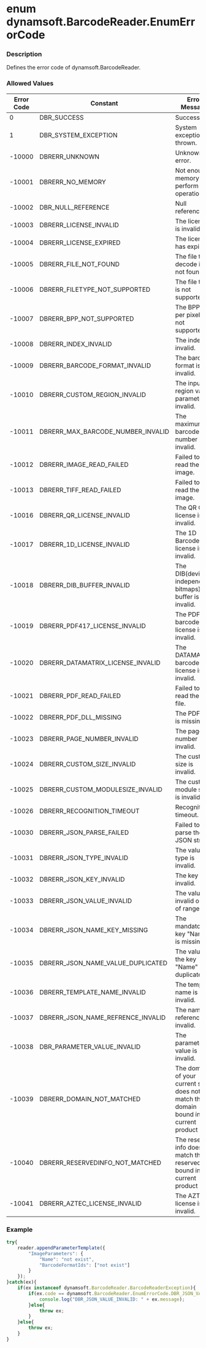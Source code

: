 # enum dynamsoft.BarcodeReader.EnumErrorCode

### Description

Defines the error code of dynamsoft.BarcodeReader.

### Allowed Values

| Error Code | Constant | Error Message |
| ------------- | ------------- | ------------- |
| 0 | DBR_SUCCESS | Successful. |
| 1 | DBR_SYSTEM_EXCEPTION | System exception is thrown. |
| -10000 | DBRERR_UNKNOWN | Unknown error. |
| -10001 | DBRERR_NO_MEMORY | Not enough memory to perform the operation. |
| -10002 | DBR_NULL_REFERENCE | Null reference. |
| -10003 | DBRERR_LICENSE_INVALID | The license is invalid. |
| -10004 | DBRERR_LICENSE_EXPIRED | The license has expired. |
| -10005 | DBRERR_FILE_NOT_FOUND | The file to decode is not found. |
| -10006 | DBRERR_FILETYPE_NOT_SUPPORTED | The file type is not supported. |
| -10007 | DBRERR_BPP_NOT_SUPPORTED | The BPP(Bits per pixel) is not supported. |
| -10008 | DBRERR_INDEX_INVALID | The index is invalid. |
| -10009 | DBRERR_BARCODE_FORMAT_INVALID | The barcode format is invalid. |
| -10010 | DBRERR_CUSTOM_REGION_INVALID | The input region value parameter is invalid. |
| -10011 | DBRERR_MAX_BARCODE_NUMBER_INVALID | The maximum barcode number is invalid. |
| -10012 | DBRERR_IMAGE_READ_FAILED | Failed to read the image. |
| -10013 | DBRERR_TIFF_READ_FAILED | Failed to read the TIFF image. |
| -10016 | DBRERR_QR_LICENSE_INVALID  | The QR Code license is invalid. |
| -10017 | DBRERR_1D_LICENSE_INVALID  | The 1D Barcode license is invalid. |
| -10018 | DBRERR_DIB_BUFFER_INVALID | The DIB(device-independent bitmaps) buffer is invalid. |
| -10019 | DBRERR_PDF417_LICENSE_INVALID | The PDF417 barcode license is invalid. |
| -10020 | DBRERR_DATAMATRIX_LICENSE_INVALID | The DATAMATRIX barcode license is invalid. |
| -10021 | DBRERR_PDF_READ_FAILED | Failed to read the PDF file. |
| -10022 | DBRERR_PDF_DLL_MISSING | The PDF DLL is missing. |
| -10023 | DBRERR_PAGE_NUMBER_INVALID | The page number is invalid. |
| -10024 | DBRERR_CUSTOM_SIZE_INVALID | The custom size is invalid. |
| -10025 | DBRERR_CUSTOM_MODULESIZE_INVALID | The custom module size is invalid. |
| -10026 | DBRERR_RECOGNITION_TIMEOUT | Recognition timeout. |
| -10030 | DBRERR_JSON_PARSE_FAILED | Failed to parse the JSON string. |
| -10031 | DBRERR_JSON_TYPE_INVALID | The value type is invalid. |
| -10032 | DBRERR_JSON_KEY_INVALID | The key is invalid. |
| -10033 | DBRERR_JSON_VALUE_INVALID | The value is invalid or out of range. |
| -10034 | DBRERR_JSON_NAME_KEY_MISSING | The mandatory key "Name" is missing. |
| -10035 | DBRERR_JSON_NAME_VALUE_DUPLICATED | The value of the key "Name" is duplicated. |
| -10036 | DBRERR_TEMPLATE_NAME_INVALID | The template name is invalid. |
| -10037 | DBRERR_JSON_NAME_REFRENCE_INVALID | The name reference is invalid. |
| -10038 | DBR_PARAMETER_VALUE_INVALID | The parameter value is invalid. |
| -10039 | DBRERR_DOMAIN_NOT_MATCHED | The domain of your current site does not match the domain bound in the current product key. |
| -10040 | DBRERR_RESERVEDINFO_NOT_MATCHED | The reserved info does not match the reserved info bound in the current product key. |
| -10041 | DBRERR_AZTEC_LICENSE_INVALID | The AZTEC license is invalid. |

### Example

```js
try{
    reader.appendParameterTemplate({
        "ImageParameters": {
            "Name": "not exist",
            "BarcodeFormatIds": ["not exist"]
        }
    });
}catch(ex){
    if(ex instanceof dynamsoft.BarcodeReader.BarcodeReaderException){
        if(ex.code == dynamsoft.BarcodeReader.EnumErrorCode.DBR_JSON_VALUE_INVALID)){
            console.log("DBR_JSON_VALUE_INVALID: " + ex.message);
        }else{
            throw ex;
        }
    }else{
        throw ex;
    }
}
```